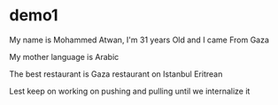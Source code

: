 # demo1

My name is Mohammed Atwan, I'm 31 years Old and I came From Gaza

My mother language is Arabic

The best restaurant is Gaza restaurant on Istanbul
Eritrean

Lest keep on working on pushing and pulling until we internalize it

